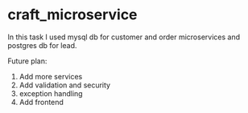 # craft_microservice

In this task I used mysql db for customer and order microservices and postgres db for lead.

Future plan:
1. Add more services
2. Add validation and security
3. exception handling
4. Add frontend

